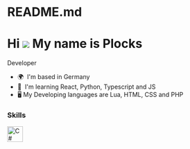 # README.md

Hi ![](https://user-images.githubusercontent.com/18350557/176309783-0785949b-9127-417c-8b55-ab5a4333674e.gif) My name is Plocks
=============================================================================================================================
Developer

* 🌍  I'm based in Germany
* 🧠  I'm learning React, Python, Typescript and JS
* 🖥️ My Developing languages are Lua, HTML, CSS and PHP


### Skills

<p align="left">
<a href="https://www.lua.org/" target="_blank" rel="noreferrer"><img src="https://cdn.discordapp.com/attachments/1011582103273619456/1203096217660428318/lua.gif?ex=65cfd9aa&is=65bd64aa&hm=78d6dddfc20ca7971c79396c10ada6fa0ad2527a3216048a737319ce203a9ae8&" width="36" height="36" alt="C#" /></a>
</p>
